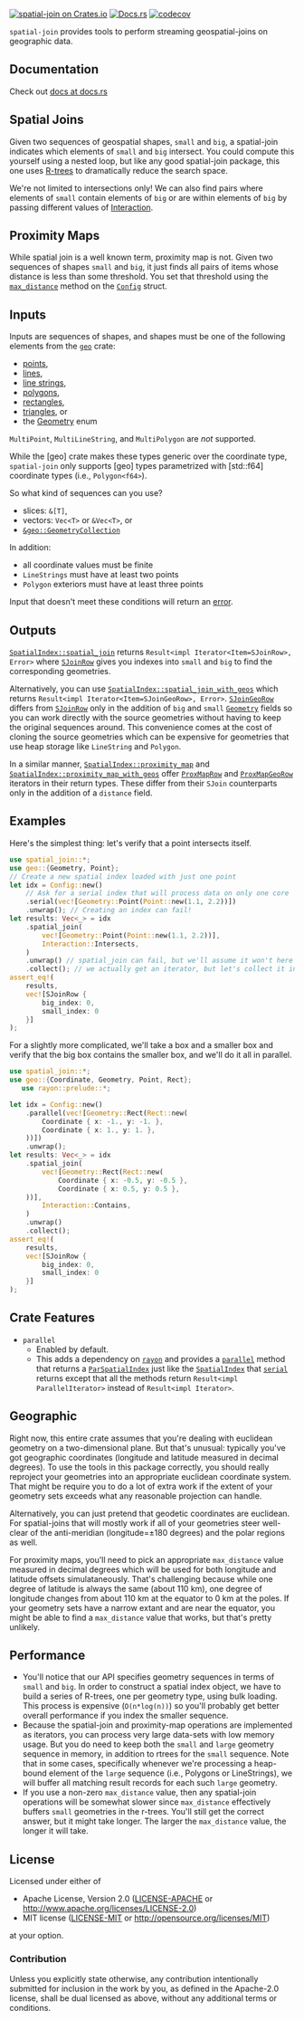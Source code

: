 [![spatial-join on Crates.io](https://meritbadge.herokuapp.com/spatial-join)](https://crates.io/crates/spatial-join)
[![Docs.rs](https://docs.rs/spatial-join/badge.svg)](https://docs.rs/spatial-join)
[![codecov](https://codecov.io/gh/msalib/spatial-join/branch/master/graph/badge.svg)](https://codecov.io/gh/msalib/spatial-join)


`spatial-join` provides tools to perform streaming geospatial-joins on geographic data.

## Documentation

Check out [docs at docs.rs](https://docs.rs/spatial-join)


## Spatial Joins

Given two sequences of geospatial shapes, `small` and `big`, a
spatial-join indicates which elements of `small` and `big`
intersect. You could compute this yourself using a nested loop,
but like any good spatial-join package, this one uses
[R-trees](https://en.wikipedia.org/wiki/R-tree) to dramatically
reduce the search space.

We're not limited to intersections only! We can also find pairs
where elements of `small` contain elements of `big` or are within
elements of `big` by passing different values of
[Interaction](https://docs.rs/spatial-join/latest/spatial_join/enum.Interaction.html).

## Proximity Maps

While spatial join is a well known term, proximity map is
not. Given two sequences of shapes `small` and `big`, it just
finds all pairs of items whose distance is less than some
threshold. You set that threshold using the
[`max_distance`](https://docs.rs/spatial-join/latest/spatial_join/struct.Config.html#method.max_distance) method
on the [`Config`](https://docs.rs/spatial-join/latest/spatial_join/struct.Config.html) struct.

## Inputs

Inputs are sequences of shapes, and shapes must be one of the
following elements from the
[`geo`](https://docs.rs/geo/latest/geo/) crate:
* [points](https://docs.rs/geo/latest/geo/struct.Point.html),
* [lines](https://docs.rs/geo/latest/geo/struct.Line.html),
* [line strings](https://docs.rs/geo/latest/geo/struct.LineString.html),
* [polygons](https://docs.rs/geo/latest/geo/struct.Polygon.html),
* [rectangles](https://docs.rs/geo/latest/geo/struct.Rect.html),
* [triangles](https://docs.rs/geo/latest/geo/struct.Triangle.html), or
* the [Geometry](https://docs.rs/geo/latest/geo/enum.Geometry.html) enum

`MultiPoint`, `MultiLineString`, and `MultiPolygon` are *not* supported.

While the [geo] crate makes these types generic over the
coordinate type, `spatial-join` only supports [geo] types
parametrized with [std::f64] coordinate types (i.e.,
`Polygon<f64>`).

So what kind of sequences can you use?
* slices: `&[T]`,
* vectors: `Vec<T>` or `&Vec<T>`, or
* [`&geo::GeometryCollection`](https://docs.rs/geo/latest/geo/struct.GeometryCollection.html)

In addition:
* all coordinate values must be finite
* `LineStrings` must have at least two points
* `Polygon` exteriors must have at least three points

Input that doesn't meet these conditions will return an [error](https://docs.rs/spatial-join/latest/spatial_join/enum.Error.html).

## Outputs

[`SpatialIndex::spatial_join`](https://docs.rs/spatial-join/latest/spatial_join/struct.SpatialIndex.html#method.spatial_join) returns `Result<impl
Iterator<Item=SJoinRow>, Error>` where
[`SJoinRow`](https://docs.rs/spatial-join/latest/spatial_join/struct.SJoinRow.html) gives you indexes into
`small` and `big` to find the corresponding geometries.

Alternatively, you can use [`SpatialIndex::spatial_join_with_geos`](https://docs.rs/spatial-join/latest/spatial_join/struct.SpatialIndex.html#method.spatial_join_with_geos)
which returns `Result<impl Iterator<Item=SJoinGeoRow>, Error>`.
[`SJoinGeoRow`](https://docs.rs/spatial-join/latest/spatial_join/struct.SJoinGeoRow.html) differs from
[`SJoinRow`](https://docs.rs/spatial-join/latest/spatial_join/struct.SJoinRow.html) only in the addition of `big`
and `small`
[`Geometry`](https://docs.rs/geo/latest/geo/enum.Geometry.html)
fields so you can work directly with the source geometries without
having to keep the original sequences around. This convenience
comes at the cost of cloning the source geometries which can be
expensive for geometries that use heap storage like `LineString`
and `Polygon`.

In a similar manner, [`SpatialIndex::proximity_map`](https://docs.rs/spatial-join/latest/spatial_join/struct.SpatialIndex.html#method.proximity_map) and
[`SpatialIndex::proximity_map_with_geos`](https://docs.rs/spatial-join/latest/spatial_join/struct.SpatialIndex.html#method.proximity_map) offer
[`ProxMapRow`](https://docs.rs/spatial-join/latest/spatial_join/struct.ProxMapRow.html) and
[`ProxMapGeoRow`](https://docs.rs/spatial-join/latest/spatial_join/struct.ProxMapGeoRow.html) iterators in their
return types. These differ from their `SJoin` counterparts only in
the addition of a `distance` field.

## Examples

Here's the simplest thing: let's verify that a point intersects itself.
```rust
use spatial_join::*;
use geo::{Geometry, Point};
// Create a new spatial index loaded with just one point
let idx = Config::new()
    // Ask for a serial index that will process data on only one core
    .serial(vec![Geometry::Point(Point::new(1.1, 2.2))])
    .unwrap(); // Creating an index can fail!
let results: Vec<_> = idx
    .spatial_join(
        vec![Geometry::Point(Point::new(1.1, 2.2))],
        Interaction::Intersects,
    )
    .unwrap() // spatial_join can fail, but we'll assume it won't here
    .collect(); // we actually get an iterator, but let's collect it into a Vector.
assert_eq!(
    results,
    vec![SJoinRow {
        big_index: 0,
        small_index: 0
    }]
);
```

For a slightly more complicated, we'll take a box and a smaller
box and verify that the big box contains the smaller box, and
we'll do it all in parallel.
```rust
use spatial_join::*;
use geo::{Coordinate, Geometry, Point, Rect};
   use rayon::prelude::*;

let idx = Config::new()
    .parallel(vec![Geometry::Rect(Rect::new(
        Coordinate { x: -1., y: -1. },
        Coordinate { x: 1., y: 1. },
    ))])
    .unwrap();
let results: Vec<_> = idx
    .spatial_join(
        vec![Geometry::Rect(Rect::new(
            Coordinate { x: -0.5, y: -0.5 },
            Coordinate { x: 0.5, y: 0.5 },
    ))],
        Interaction::Contains,
    )
    .unwrap()
    .collect();
assert_eq!(
    results,
    vec![SJoinRow {
        big_index: 0,
        small_index: 0
    }]
);
```

## Crate Features

- `parallel`
  - Enabled by default.
  - This adds a dependency on
    [`rayon`](https://crates.io/crates/rayon) and provides a
    [`parallel`](https://docs.rs/spatial-join/latest/spatial_join/struct.Config.html#method.parallel) method that
    returns a [`ParSpatialIndex`](https://docs.rs/spatial-join/latest/spatial_join/struct.ParSpatialIndex.html)
    just like the [`SpatialIndex`](https://docs.rs/spatial-join/latest/spatial_join/struct.SpatialIndex.html)
    that [`serial`](https://docs.rs/spatial-join/latest/spatial_join/struct.Config.html#method.serial) returns
    except that all the methods return `Result<impl
    ParallelIterator>` instead of `Result<impl Iterator>`.

## Geographic

Right now, this entire crate assumes that you're dealing with
euclidean geometry on a two-dimensional plane. But that's unusual:
typically you've got geographic coordinates (longitude and
latitude measured in decimal degrees). To use the tools in this
package correctly, you should really reproject your geometries
into an appropriate euclidean coordinate system. That might be
require you to do a lot of extra work if the extent of your
geometry sets exceeds what any reasonable projection can handle.

Alternatively, you can just pretend that geodetic coordinates are
euclidean. For spatial-joins that will mostly work if all of your
geometries steer well-clear of the anti-meridian (longitude=±180
degrees) and the polar regions as well.

For proximity maps, you'll need to pick an appropriate
`max_distance` value measured in decimal degrees which will be
used for both longitude and latitude offsets
simulataneously. That's challenging because while one degree of
latitude is always the same (about 110 km), one degree of
longitude changes from about 110 km at the equator to 0 km at the
poles. If your geometry sets have a narrow extant and are near the
equator, you might be able to find a `max_distance` value that
works, but that's pretty unlikely.

## Performance

* You'll notice that our API specifies geometry sequences in terms
  of `small` and `big`. In order to construct a spatial index
  object, we have to build a series of R-trees, one per geometry
  type, using bulk loading. This process is expensive
  (`O(n*log(n))`) so you'll probably get better overall performance
  if you index the smaller sequence.
* Because the spatial-join and proximity-map operations are
  implemented as iterators, you can process very large data-sets
  with low memory usage. But you do need to keep both the `small`
  and `large` geometry sequence in memory, in addition to rtrees
  for the `small` sequence. Note that in some cases, specifically
  whenever we're processing a heap-bound element of the `large`
  sequence (i.e., Polygons or LineStrings), we will buffer all
  matching result records for each such `large` geometry.
* If you use a non-zero `max_distance` value, then any
  spatial-join operations will be somewhat slower since
  `max_distance` effectively buffers `small` geometries in the
  r-trees. You'll still get the correct answer, but it might take
  longer. The larger the `max_distance` value, the longer it will
  take.


## License

Licensed under either of

 * Apache License, Version 2.0 ([LICENSE-APACHE](LICENSE-APACHE) or http://www.apache.org/licenses/LICENSE-2.0)
 * MIT license ([LICENSE-MIT](LICENSE-MIT) or http://opensource.org/licenses/MIT)

at your option.

### Contribution

Unless you explicitly state otherwise, any contribution intentionally
submitted for inclusion in the work by you, as defined in the
Apache-2.0 license, shall be dual licensed as above, without any
additional terms or conditions.
